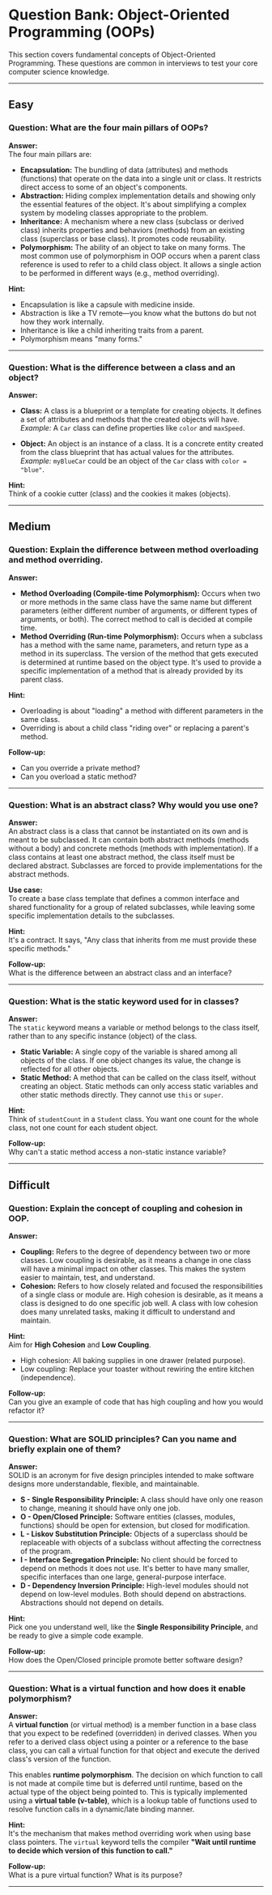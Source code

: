 # Question Bank: Object-Oriented Programming (OOPs)

This section covers fundamental concepts of Object-Oriented Programming. These questions are common in interviews to test your core computer science knowledge.

---

## **Easy**

### **Question:** What are the four main pillars of OOPs?

**Answer:**  
The four main pillars are:

- **Encapsulation:** The bundling of data (attributes) and methods (functions) that operate on the data into a single unit or class. It restricts direct access to some of an object's components.
- **Abstraction:** Hiding complex implementation details and showing only the essential features of the object. It's about simplifying a complex system by modeling classes appropriate to the problem.
- **Inheritance:** A mechanism where a new class (subclass or derived class) inherits properties and behaviors (methods) from an existing class (superclass or base class). It promotes code reusability.
- **Polymorphism:** The ability of an object to take on many forms. The most common use of polymorphism in OOP occurs when a parent class reference is used to refer to a child class object. It allows a single action to be performed in different ways (e.g., method overriding).

**Hint:**  
- Encapsulation is like a capsule with medicine inside.  
- Abstraction is like a TV remote—you know what the buttons do but not how they work internally.  
- Inheritance is like a child inheriting traits from a parent.  
- Polymorphism means "many forms."  

---

### **Question:** What is the difference between a class and an object?

**Answer:**  
- **Class:** A class is a blueprint or a template for creating objects. It defines a set of attributes and methods that the created objects will have.  
  *Example:* A `Car` class can define properties like `color` and `maxSpeed`.  

- **Object:** An object is an instance of a class. It is a concrete entity created from the class blueprint that has actual values for the attributes.  
  *Example:* `myBlueCar` could be an object of the `Car` class with `color = "blue"`.  

**Hint:**  
Think of a cookie cutter (class) and the cookies it makes (objects).

---

## **Medium**

### **Question:** Explain the difference between method overloading and method overriding.

**Answer:**  
- **Method Overloading (Compile-time Polymorphism):** Occurs when two or more methods in the same class have the same name but different parameters (either different number of arguments, or different types of arguments, or both). The correct method to call is decided at compile time.  
- **Method Overriding (Run-time Polymorphism):** Occurs when a subclass has a method with the same name, parameters, and return type as a method in its superclass. The version of the method that gets executed is determined at runtime based on the object type. It's used to provide a specific implementation of a method that is already provided by its parent class.  

**Hint:**  
- Overloading is about "loading" a method with different parameters in the same class.  
- Overriding is about a child class "riding over" or replacing a parent's method.  

**Follow-up:**  
- Can you override a private method?  
- Can you overload a static method?  

---

### **Question:** What is an abstract class? Why would you use one?

**Answer:**  
An abstract class is a class that cannot be instantiated on its own and is meant to be subclassed. It can contain both abstract methods (methods without a body) and concrete methods (methods with implementation). If a class contains at least one abstract method, the class itself must be declared abstract. Subclasses are forced to provide implementations for the abstract methods.

**Use case:**  
To create a base class template that defines a common interface and shared functionality for a group of related subclasses, while leaving some specific implementation details to the subclasses.

**Hint:**  
It's a contract. It says, "Any class that inherits from me must provide these specific methods."

**Follow-up:**  
What is the difference between an abstract class and an interface?

---

### **Question:** What is the static keyword used for in classes?

**Answer:**  
The `static` keyword means a variable or method belongs to the class itself, rather than to any specific instance (object) of the class.

- **Static Variable:** A single copy of the variable is shared among all objects of the class. If one object changes its value, the change is reflected for all other objects.  
- **Static Method:** A method that can be called on the class itself, without creating an object. Static methods can only access static variables and other static methods directly. They cannot use `this` or `super`.

**Hint:**  
Think of `studentCount` in a `Student` class. You want one count for the whole class, not one count for each student object.

**Follow-up:**  
Why can't a static method access a non-static instance variable?

---

## **Difficult**

### **Question:** Explain the concept of coupling and cohesion in OOP.

**Answer:**  
- **Coupling:** Refers to the degree of dependency between two or more classes. Low coupling is desirable, as it means a change in one class will have a minimal impact on other classes. This makes the system easier to maintain, test, and understand.  
- **Cohesion:** Refers to how closely related and focused the responsibilities of a single class or module are. High cohesion is desirable, as it means a class is designed to do one specific job well. A class with low cohesion does many unrelated tasks, making it difficult to understand and maintain.  

**Hint:**  
Aim for **High Cohesion** and **Low Coupling**.  
- High cohesion: All baking supplies in one drawer (related purpose).  
- Low coupling: Replace your toaster without rewiring the entire kitchen (independence).  

**Follow-up:**  
Can you give an example of code that has high coupling and how you would refactor it?

---

### **Question:** What are SOLID principles? Can you name and briefly explain one of them?

**Answer:**  
SOLID is an acronym for five design principles intended to make software designs more understandable, flexible, and maintainable.

- **S - Single Responsibility Principle:** A class should have only one reason to change, meaning it should have only one job.  
- **O - Open/Closed Principle:** Software entities (classes, modules, functions) should be open for extension, but closed for modification.  
- **L - Liskov Substitution Principle:** Objects of a superclass should be replaceable with objects of a subclass without affecting the correctness of the program.  
- **I - Interface Segregation Principle:** No client should be forced to depend on methods it does not use. It's better to have many smaller, specific interfaces than one large, general-purpose interface.  
- **D - Dependency Inversion Principle:** High-level modules should not depend on low-level modules. Both should depend on abstractions. Abstractions should not depend on details.  

**Hint:**  
Pick one you understand well, like the **Single Responsibility Principle**, and be ready to give a simple code example.

**Follow-up:**  
How does the Open/Closed principle promote better software design?

---

### **Question:** What is a virtual function and how does it enable polymorphism?

**Answer:**  
A **virtual function** (or virtual method) is a member function in a base class that you expect to be redefined (overridden) in derived classes. When you refer to a derived class object using a pointer or a reference to the base class, you can call a virtual function for that object and execute the derived class's version of the function.

This enables **runtime polymorphism**. The decision on which function to call is not made at compile time but is deferred until runtime, based on the actual type of the object being pointed to. This is typically implemented using a **virtual table (v-table)**, which is a lookup table of functions used to resolve function calls in a dynamic/late binding manner.

**Hint:**  
It's the mechanism that makes method overriding work when using base class pointers. The `virtual` keyword tells the compiler **"Wait until runtime to decide which version of this function to call."**

**Follow-up:**  
What is a pure virtual function? What is its purpose?

---
